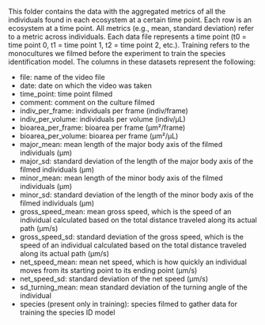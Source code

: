 This folder contains the data with the aggregated metrics of all the individuals found in each ecosystem at a certain time point. Each row is an ecosystem at a time point. All metrics (e.g., mean, standard deviation) refer to a metric across individuals. Each data file represents a time point (t0 = time point 0, t1 = time point 1, t2 = time point 2, etc.). Training refers to the monocultures we filmed before the experiment to train the species identification model. The columns in these datasets represent the following:

- file: name of the video file 
- date: date on which the video was taken
- time_point: time point filmed
- comment: comment on the culture filmed
- indiv_per_frame: individuals per frame (indiv/frame)
- indiv_per_volume: individuals per volume (indiv/µL)
- bioarea_per_frame: bioarea per frame (µm²/frame)
- bioarea_per_volume: bioarea per frame (µm²/µL)
- major_mean: mean length of the major body axis of the filmed individuals (µm)
- major_sd: standard deviation of the length of the major body axis of the filmed individuals (µm)
- minor_mean: mean length of the minor body axis of the filmed individuals (µm)
- minor_sd: standard deviation of the length of the minor body axis of the filmed individuals (µm)
- gross_speed_mean: mean gross speed, which is the speed of an individual calculated based on the total distance traveled along its actual path (µm/s)
- gross_speed_sd: standard deviation of the gross speed, which is the speed of an individual calculated based on the total distance traveled along its actual path (µm/s)
- net_speed_mean: mean net speed, which is how quickly an individual moves from its starting point to its ending point (µm/s)
- net_speed_sd: standard deviation of the net speed (µm/s)
- sd_turning_mean: mean standard deviation of the turning angle of the individual
- species (present only in training): species filmed to gather data for training the species ID model